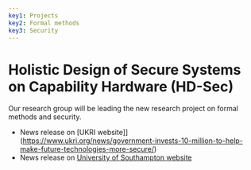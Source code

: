 ```yaml
---
key1: Projects
key2: Formal methods
key3: Security
---
```


# Holistic Design of Secure Systems on Capability Hardware (HD-Sec) #

Our research group will be leading the new research project on formal methods and security.
- News release on [UKRI website]](https://www.ukri.org/news/government-invests-10-million-to-help-make-future-technologies-more-secure/)
- News release on [University of Southampton website](https://www.southampton.ac.uk/news/2020/06/hd-sec-cyber-security.page)
